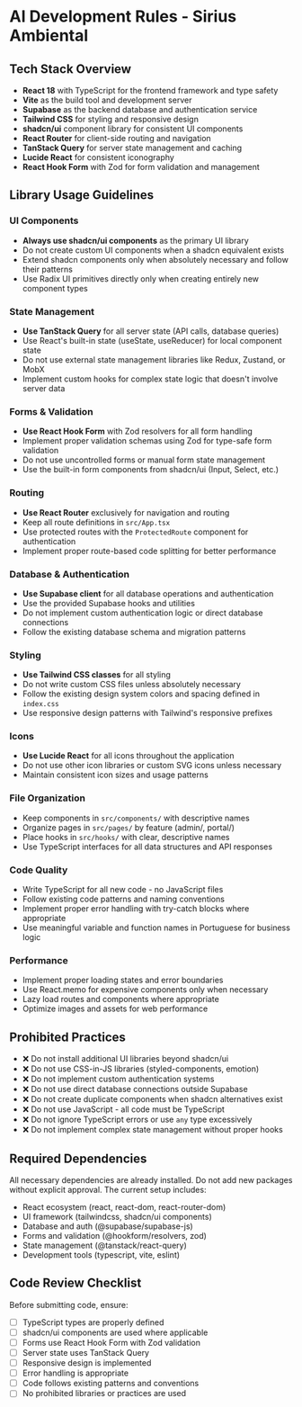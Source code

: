 # AI Development Rules - Sirius Ambiental

## Tech Stack Overview

- **React 18** with TypeScript for the frontend framework and type safety
- **Vite** as the build tool and development server
- **Supabase** as the backend database and authentication service
- **Tailwind CSS** for styling and responsive design
- **shadcn/ui** component library for consistent UI components
- **React Router** for client-side routing and navigation
- **TanStack Query** for server state management and caching
- **Lucide React** for consistent iconography
- **React Hook Form** with Zod for form validation and management

## Library Usage Guidelines

### UI Components
- **Always use shadcn/ui components** as the primary UI library
- Do not create custom UI components when a shadcn equivalent exists
- Extend shadcn components only when absolutely necessary and follow their patterns
- Use Radix UI primitives directly only when creating entirely new component types

### State Management
- **Use TanStack Query** for all server state (API calls, database queries)
- Use React's built-in state (useState, useReducer) for local component state
- Do not use external state management libraries like Redux, Zustand, or MobX
- Implement custom hooks for complex state logic that doesn't involve server data

### Forms & Validation
- **Use React Hook Form** with Zod resolvers for all form handling
- Implement proper validation schemas using Zod for type-safe form validation
- Do not use uncontrolled forms or manual form state management
- Use the built-in form components from shadcn/ui (Input, Select, etc.)

### Routing
- **Use React Router** exclusively for navigation and routing
- Keep all route definitions in `src/App.tsx`
- Use protected routes with the `ProtectedRoute` component for authentication
- Implement proper route-based code splitting for better performance

### Database & Authentication
- **Use Supabase client** for all database operations and authentication
- Use the provided Supabase hooks and utilities
- Do not implement custom authentication logic or direct database connections
- Follow the existing database schema and migration patterns

### Styling
- **Use Tailwind CSS classes** for all styling
- Do not write custom CSS files unless absolutely necessary
- Follow the existing design system colors and spacing defined in `index.css`
- Use responsive design patterns with Tailwind's responsive prefixes

### Icons
- **Use Lucide React** for all icons throughout the application
- Do not use other icon libraries or custom SVG icons unless necessary
- Maintain consistent icon sizes and usage patterns

### File Organization
- Keep components in `src/components/` with descriptive names
- Organize pages in `src/pages/` by feature (admin/, portal/)
- Place hooks in `src/hooks/` with clear, descriptive names
- Use TypeScript interfaces for all data structures and API responses

### Code Quality
- Write TypeScript for all new code - no JavaScript files
- Follow existing code patterns and naming conventions
- Implement proper error handling with try-catch blocks where appropriate
- Use meaningful variable and function names in Portuguese for business logic

### Performance
- Implement proper loading states and error boundaries
- Use React.memo for expensive components only when necessary
- Lazy load routes and components where appropriate
- Optimize images and assets for web performance

## Prohibited Practices

- ❌ Do not install additional UI libraries beyond shadcn/ui
- ❌ Do not use CSS-in-JS libraries (styled-components, emotion)
- ❌ Do not implement custom authentication systems
- ❌ Do not use direct database connections outside Supabase
- ❌ Do not create duplicate components when shadcn alternatives exist
- ❌ Do not use JavaScript - all code must be TypeScript
- ❌ Do not ignore TypeScript errors or use `any` type excessively
- ❌ Do not implement complex state management without proper hooks

## Required Dependencies

All necessary dependencies are already installed. Do not add new packages without explicit approval. The current setup includes:

- React ecosystem (react, react-dom, react-router-dom)
- UI framework (tailwindcss, shadcn/ui components)
- Database and auth (@supabase/supabase-js)
- Forms and validation (@hookform/resolvers, zod)
- State management (@tanstack/react-query)
- Development tools (typescript, vite, eslint)

## Code Review Checklist

Before submitting code, ensure:

- [ ] TypeScript types are properly defined
- [ ] shadcn/ui components are used where applicable
- [ ] Forms use React Hook Form with Zod validation
- [ ] Server state uses TanStack Query
- [ ] Responsive design is implemented
- [ ] Error handling is appropriate
- [ ] Code follows existing patterns and conventions
- [ ] No prohibited libraries or practices are used